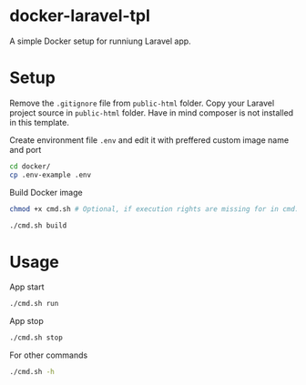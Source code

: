 # docker-laravel-tpl

A simple Docker setup for runniung Laravel app.

# Setup

Remove the `.gitignore` file from `public-html` folder.
Copy your Laravel project source in `public-html` folder.
Have in mind composer is not installed in this template.

Create environment file `.env` and edit it with preffered custom image name and port

```bash
cd docker/
cp .env-example .env
```

Build Docker image

```bash
chmod +x cmd.sh # Optional, if execution rights are missing for in cmd.sh

./cmd.sh build
```

# Usage

App start
```bash
./cmd.sh run
```

App stop
```bash
./cmd.sh stop
```

For other commands
```bash
./cmd.sh -h
```
